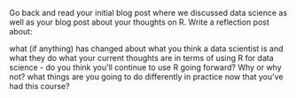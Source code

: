 Go back and read your initial blog post where we discussed data science as well as your blog post about your thoughts on R.  Write a reflection post about:

what (if anything) has changed about what you think a data scientist is and what they do
what your current thoughts are in terms of using R for data science - do you think you'll continue to use R going forward?  Why or why not?
what things are you going to do differently in practice now that you've had this course?
